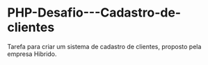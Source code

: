 # PHP-Desafio---Cadastro-de-clientes
Tarefa para criar um sistema de cadastro de clientes, proposto pela empresa Hibrido. 
